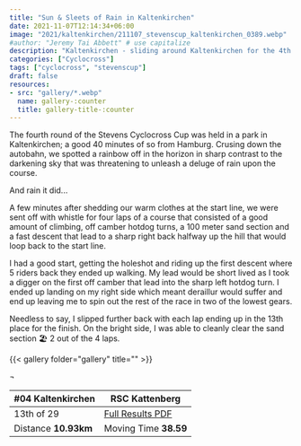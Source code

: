 ```yaml
---
title: "Sun & Sleets of Rain in Kaltenkirchen"
date: 2021-11-07T12:14:34+06:00
image: "2021/kaltenkirchen/211107_stevenscup_kaltenkirchen_0389.webp"
#author: "Jeremy Tai Abbett" # use capitalize
description: "Kaltenkirchen - sliding around Kaltenkirchen for the 4th round of the Stevens Cyclocross Cup."
categories: ["Cyclocross"]
tags: ["cyclocross", "stevenscup"]
draft: false
resources: 
- src: "gallery/*.webp"
  name: gallery-:counter
  title: gallery-title-:counter
---
```


The fourth round of the Stevens Cyclocross Cup was held in a park in Kaltenkirchen; a good 40 minutes of so from Hamburg. Crusing down the autobahn, we spotted a rainbow off in the horizon in sharp contrast to the darkening sky that was threatening to unleash a deluge of rain upon the course.

And rain it did...

A few minutes after shedding our warm clothes at the start line, we were sent off with whistle for four laps of a course that consisted of a good amount of climbing, off camber hotdog turns, a 100 meter sand section and a fast descent that lead to a sharp right back halfway up the hill that would loop back to the start line.

I had a good start, getting the holeshot and riding up the first descent where 5 riders back they ended up walking. My lead would be short lived as I took a digger on the first off camber that lead into the sharp left hotdog turn. I ended up landing on my right side which meant deraillur would suffer and end up leaving me to spin out the rest of the race in two of the lowest gears.

Needless to say, I slipped further back with each lap ending up in the 13th place for the finish. On the bright side, I was able to cleanly clear the sand section 🏖️ 2 out of the 4 laps.

{{< gallery folder="gallery" title="" >}}

 ¬ 

| #04 Kaltenkirchen| RSC Kattenberg |
| ----------- | ----------- |
| 13th of 29 | [Full Results PDF](20211107_04_kaltenkirchen_te.pdf) |
| Distance **10.93km** | Moving Time **38.59** |